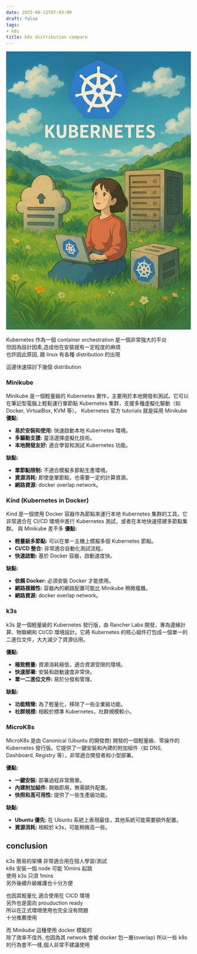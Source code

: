 ```yaml
---
date: 2025-06-12T07:03:00
draft: false
tags:
- k8s
title: k8s distribution compare
---
```

![alt](images/banner.png)  

<!--more-->

Kubernetes 作為一個 container orchestration  是一個非常強大的平台  
但因為設計因素,造成他在安裝就有一定程度的麻煩  
也許因此原因, 跟 linux 有各種 distribution 的出現   

這邊快速探討下幾個 distribution

### Minikube
Minikube 是一個輕量級的 Kubernetes 實作，主要用於本地開發和測試。它可以在筆記型電腦上輕鬆運行單節點 Kubernetes 集群，支援多種虛擬化驅動（如 Docker, VirtualBox, KVM 等）。
Kubernetes 官方 tutorials 就是採用 Minikube
**優點:**
*   **易於安裝和使用:** 快速啟動本地 Kubernetes 環境。
*   **多驅動支援:** 靈活選擇虛擬化技術。
*   **本地開發友好:** 適合學習和測試 Kubernetes 功能。

**缺點:**
*   **單節點限制:** 不適合模擬多節點生產環境。
*   **資源消耗:** 即使是單節點，也需要一定的計算資源。
*   **網路資源:** docker overlap network。

### Kind (Kubernetes in Docker)
Kind 是一個使用 Docker 容器作為節點來運行本地 Kubernetes 集群的工具。它非常適合在 CI/CD 環境中進行 Kubernetes 測試，或者在本地快速搭建多節點集群。
與 Minikube 差不多
**優點:**
*   **輕量級多節點:** 可以在單一主機上模擬多個 Kubernetes 節點。
*   **CI/CD 整合:** 非常適合自動化測試流程。
*   **快速啟動:** 基於 Docker 容器，啟動速度快。

**缺點:**
*   **依賴 Docker:** 必須安裝 Docker 才能使用。
*   **網路複雜性:** 容器內的網路配置可能比 Minikube 稍微複雜。
*   **網路資源:** docker overlap network。

### k3s
k3s 是一個輕量級的 Kubernetes 發行版，由 Rancher Labs 開發，專為邊緣計算、物聯網和 CI/CD 環境設計。它將 Kubernetes 的核心組件打包成一個單一的二進位文件，大大減少了資源佔用。

**優點:**
*   **極致輕量:** 資源消耗極低，適合資源受限的環境。
*   **快速部署:** 安裝和啟動速度非常快。
*   **單一二進位文件:** 易於分發和管理。

**缺點:**
*   **功能精簡:** 為了輕量化，移除了一些企業級功能。
*   **社群規模:** 相較於標準 Kubernetes，社群規模較小。

### MicroK8s
MicroK8s 是由 Canonical (Ubuntu 的開發商) 開發的一個輕量級、零操作的 Kubernetes 發行版。它提供了一鍵安裝和內建的附加組件（如 DNS, Dashboard, Registry 等），非常適合開發者和小型部署。

**優點:**
*   **一鍵安裝:** 部署過程非常簡單。
*   **內建附加組件:** 開箱即用，無需額外配置。
*   **快照和高可用性:** 提供了一些生產級功能。

**缺點:**
*   **Ubuntu 優先:** 在 Ubuntu 系統上表現最佳，其他系統可能需要額外配置。
*   **資源消耗:** 相較於 k3s，可能稍微高一些。

## conclusion
k3s 簡易的架構 非常適合用在個人學習/測試  
k8s 安裝一個 node 可能 10mins 起跳  
使用 k3s 只須 1mins  
另外後續升級維護也十分方便  
  
也因其輕量化 適合使用在 CICD 環境  
另外也是面向 prouduction ready  
所以在正式環境使用也完全沒有問題  
十分推薦使用  

而 Minikube 這種使用 docker 模擬的  
除了效率不佳外, 也因為其 network 會被 docker 包一層(overlap)
所以一些 k8s 的行為會不一樣,個人非常不建議使用  


